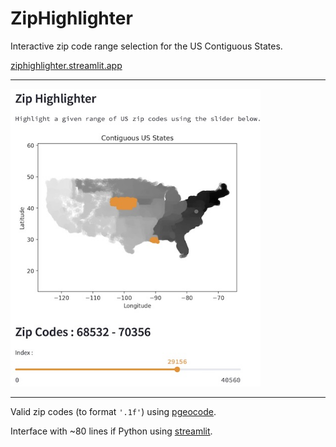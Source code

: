 # ZipHighlighter
Interactive zip code range selection for the US Contiguous States.

[ziphighlighter.streamlit.app](https://ziphighlighter.streamlit.app)

---

[<img src="images/2409-ziphighlighter-01.jpg" width=400px>](https://ziphighlighter.streamlit.app)

---

Valid zip codes (to format ``` '.1f' ```) using [pgeocode](https://pypi.org/project/pgeocode/).

Interface with ~80 lines if Python using [streamlit](https://streamlit.io).




